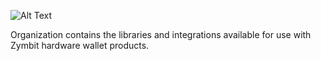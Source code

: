 ![Alt Text](https://www.zymbit.com/wp-content/uploads/2021/08/zymbit-logo-black.gif)

Organization contains the libraries and integrations available for use with Zymbit hardware wallet products.

